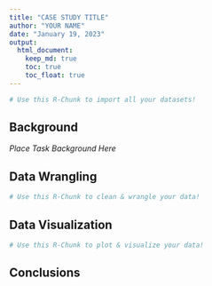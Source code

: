 ```yaml
---
title: "CASE STUDY TITLE"
author: "YOUR NAME"
date: "January 19, 2023"
output:
  html_document:  
    keep_md: true 
    toc: true
    toc_float: true
---
```



 



```r
# Use this R-Chunk to import all your datasets!
```

## Background

_Place Task Background Here_

## Data Wrangling


```r
# Use this R-Chunk to clean & wrangle your data!
```

## Data Visualization


```r
# Use this R-Chunk to plot & visualize your data!
```

## Conclusions
